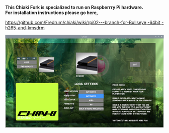 
**This Chiaki Fork is specialized to run on Raspberrry Pi hardware.   
For installation instructions please go here,**

https://github.com/Fredrum/chiaki/wiki/rpi02---branch-for-Bullseye,-64bit,-h265-and-kmsdrm

![Chiaki Screen](rpi/assets/chiaki_grab01.jpg)
